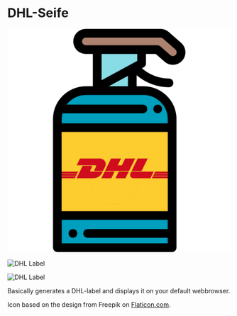 # DHL-Seife
![DHL-Seife Logo](https://raw.githubusercontent.com/Loechel-Industriebedarf/DHL-Seife/master/DHL-Seife/dhl-seife.png)

![DHL Label](https://i.imgur.com/5fqITYd.jpg)

![DHL Label](https://i.imgur.com/JASAwrc.jpg)

Basically generates a DHL-label and displays it on your default webbrowser.

Icon based on the design from Freepik on [Flaticon.com](https://www.flaticon.com/free-icon/pet-shampoo_877139#term=soap&page=1&position=3).

